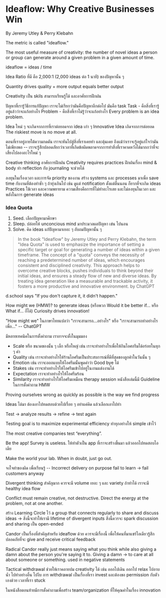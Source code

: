 # Ideaflow: Why Creative Businesses Win

By Jeremy Utley & Perry Klebahn

The metric is called "ideaflow."

The most useful measure of creativity: the number of novel ideas a person or group can generate around a given problem in a given amount of time.

ideaflow = ideas / time

Idea Ratio ที่ดี คือ 2,000:1 (2,000 ideas ต่อ 1 นาที) ของปัญหานั้น ๆ

Quantity drives quality + more output equals better output

Creativity เป็น skils สามารถเรียนรู้ได้ และอาศัยการฝึกฝน

ปัญหาที่เรารู้วิธีการแก้ปัญหา เราจะไม่เรียกว่ามันคือปัญหาอีกต่อไป มันคือ task
Task - คือสิ่งที่เรารู้อยู่แล้วว่าจะแก้อย่างไร
Problem - คือสิ่งที่เราไม่รู้ว่าจะแก้อย่างไร Every problem is an idea problem.

Idea ใหม่ ๆ จะเกิดจากการที่เราต่อยอดจาก idea เก่า ๆ Innovative Idea เกิดจากการต่อยอด
The riskiest move is no move at all.

ตอนที่เราอยู่ภายใต้ความกดดัน เราจะหันไปสู่สิ่งที่เราเคยทำ และคุ้นเคย ถึงแม้ว่าเราจะรู้อยู่แก่ใจว่ามันไม่เพียงพอ -- เราจะรู้สึกปลอดภัยกว่าเวลาที่เกิดข้อผิดพลาดจากการทำสิ่งที่เราคาดหวังได้มากกว่าที่จะเสี่ยงไปลองอะไรใหม่ ๆ

Creative thinking อาศัยการฝึกฝน
Creativity requires practices
ฝึกฝนเรื่อง mind & body ทำ reflection กับ journaling จะช่วยได้

ลงทุนในเรื่องเวลา และการจัด priority ของงาน สร้าง systems และ processes มาเพื่อ save time กับงานที่ต้องทำซ้ำ ๆ ถ้ายุ่งเกินไป เช่น ดูแต่ notification ตั้งแต่ตื่นนอน ก็ยากที่จะเกิด ideas
Practices ใช้เวลา และความพยายาม ความเสี่ยงคือการที่ไม่ทำอะไรเลย และไม่ลงทุนในเวลา และพลังในการ generate ideas

### Idea Quota
1. Seed. เลือกปัญหามาศึกษา
2. Sleep. ปล่อยให้ unconcious mind มาประมวลผลปัญหา เข่น ไปนอน
3. Solve. คิด ideas แก้ปัญหามาเยอะ ๆ ถับถมปัญหานั้น ๆ

> In the book "Ideaflow" by Jeremy Utley and Perry Klebahn, the term "Idea Quota" is used to emphasize the importance of setting a specific target or goal for generating a number of ideas within a given timeframe. The concept of a "quota" conveys the necessity of reaching a predetermined number of ideas, which encourages consistent and disciplined creativity. This approach helps to overcome creative blocks, pushes individuals to think beyond their initial ideas, and ensures a steady flow of new and diverse ideas. By treating idea generation like a measurable and trackable activity, it fosters a more productive and innovative environment.
by ChatGPT

d.school says "If you don't capture it, it didn't happen."

How might we (HMW)? to generate ideas (หรือพวก Would it be better if… หรือ What if… ก็ได้)
Curiosity drives innovation!

"How might we" ในภาษาไทยแปลว่า "เราจะสามารถ...อย่างไร" หรือ "เราจะสามารถทำอย่างไรเพื่อ..." -- ChatGPT

มีหลายเทคนิคในการตั้งคำถาม เราอาจจะตั้งในมุมมอง
- Scale หรือ ขนาดของนั้น ๆ เล็ก หรือใหญ่ เช่น เราจะทำอย่างไรเพื่อให้กินไอศกรีมได้อร่อยในทุก ๆ คำ
- Quality เช่น เราจะทำอย่างไรให้ร้านไอศรีมเป็นประสบการณ์ที่ดีที่สุดของลูกค้าในวันนั้น ๆ
- Emotion เช่น เราจะออกแบบให้ไอศรีมนั้นพูดคำว่า Good bye ได้
- Stakes เช่น เราจะทำอย่างไรให้ไอศรีมเข้าไปอยู่ในงานแต่งงานได้
- Expectation เราจะทำอย่างไรให้ไอศรีมร้อน
- Similarity เราจะทำอย่างไรให้ไอศรีมเหมือน therapy session
หนังสือเล่มนี้มี Guideline ในการตั้งคำถาม HMW

Proving ourselves wrong as quickly as possible is the way we find progress

Ideas ได้มา ต้องเอาไปทดสอบด้วยไปเรื่อย ๆ อย่าแค่คิด แล้วเลือกเอาไปทำ

Test -> analyze results -> refine -> test again

Testing goal is to maximize experimental efficiency ทำทุกอย่างให้ simple เข้าไว้

The most creative companies test “everything”.

Be the app! Survey is useless. ให้ทำตัวเป็น app ที่เราจะสร้างขึ้นมา แล้วออกไปทดสอบไอเดีย

Make the world your lab.
When in doubt, just go out.

จงใจทำของผิด เพื่อเรียนรู้ -- Incorrect delivery on purpose
fail to learn -> fail customers anyway

Divergent thinking สำคัญมาก ควรจะมี volume เยอะ ๆ และ variety ถ้าทำได้ เราจะมี healthy idea flow

Conflict must remain creative, not destructive. Direct the energy at the problem, not at one another.

สร้าง Learning Circle ไว้ a group that connects regularly to share and discuss ideas -> สิ่งนี้จะทำให้เรามี lifetime of divergent inputs
สิ่งนี้ควรจะ spark discussion and sharing เป็น open-ended

Candor เป็นเรื่องที่สำคัญสำหรับ ideaflow ด้วย ควรจะมีเรื่องนี้ เพื่อให้คนที่มาแชร์ไอเดียวรู้สึกปลอดภัยที่จะ give and receive critical feedback

Radical Candor really just means saying what you think while also giving a damn about the person you're saying it to.
Giving a damn -> to care at all about someone or something. used in negative statements

Tactical withdrawal ช่วยให้เราคลายปม creativity ได้ เช่น ออกไปเดิน ออกไป relax ไปอาบน้ำ ไปทำอย่างอื่น ไปงีบ
การ withdrawal เป็นเรื่องที่เรา invest และต้องขอ permission กับตัวเองด้วย เวลาที่เรา stuck

ในหนังสือตอนท้ายมีการตั้งคำถามเพื่อสร้าง team/organization ที่ให้คุณค่าในเรื่อง innovation
